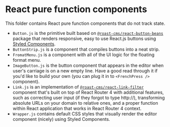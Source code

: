 # React pure function components

This folder contains React pure function components that do not track state.
- `Button.js` is the primitive built based on [`@roast-cms/react-button-beans`](https://github.com/roast-cms/react-button-beans) package that renders responsive, easy to use React.js buttons using [Styled Components](https://github.com/styled-components/styled-components).
- `ButtonStrip.js` is a component that compiles buttons into a neat strip.
- `FromatMenu.js` is a component with all of the UI logic for the floating format menu.
- `ImageButton.js` is the button component that appears in the editor when user's carriage is on a new empty line. Have a good read through it if you'd like to build your own (you can plug it in to `<FrenchPress />` component).
- `Link.js` is an implementation of [`@roast-cms/react-link-filter`](https://github.com/roast-cms/react-link-filter) component that's built on top of React Router 4 with additional features, such as correcting user input (if they forgot to type http://), transforming absolute URLs on your domain to relative ones, and a proper function within React application that works in React Router 4 context.
- `Wrapper.js` contains default CSS styles that visually render the editor component (nicely) using Styled Components.
